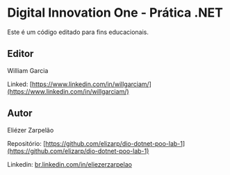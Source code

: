 # Digital Innovation One - Prática .NET

Este é um código editado para fins educacionais.

## Editor

William Garcia

Linked: [https://www.linkedin.com/in/willgarciam/](https://www.linkedin.com/in/willgarciam/)

## Autor

Eliézer Zarpelão

Repositório:  [https://github.com/elizarp/dio-dotnet-poo-lab-1](https://github.com/elizarp/dio-dotnet-poo-lab-1)

Linkedin:  [br.linkedin.com/in/eliezerzarpelao](http://br.linkedin.com/in/eliezerzarpelao)
